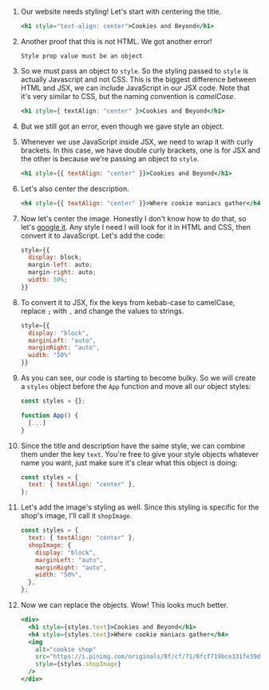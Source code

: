 1. Our website needs styling! Let's start with centering the title.

   ```jsx
   <h1 style="text-align: center">Cookies and Beyond</h1>
   ```

2. Another proof that this is not HTML. We got another error!

    ```
    Style prop value must be an object
    ```

3. So we must pass an object to `style`. So the styling passed to `style` is actually Javascript and not CSS. This is the biggest difference between HTML and JSX, we can include JavaScript in our JSX code. Note that it's very similar to CSS, but the naming convention is _camelCase_.

    ```jsx
    <h1 style={ textAlign: "center" }>Cookies and Beyond</h1>
    ```

4. But we still got an error, even though we gave style an object.

5. Whenever we use JavaScript inside JSX, we need to wrap it with curly brackets. In this case, we have double curly brackets, one is for JSX and the other is because we're passing an object to `style`.

    ```jsx
    <h1 style={{ textAlign: "center" }}>Cookies and Beyond</h1>
    ```

6. Let's also center the description.

    ```jsx
    <h4 style={{ textAlign: "center" }}>Where cookie maniacs gather</h4>
    ```

7. Now let's center the image. Honestly I don't know how to do that, so let's [google it](https://www.w3schools.com/howto/howto_css_image_center.asp). Any style I need I will look for it in HTML and CSS, then convert it to JavaScript. Let's add the code:

    ```jsx
    style={{
      display: block;
      margin-left: auto;
      margin-right: auto;
      width: 50%;
    }}
    ```

8. To convert it to JSX, fix the keys from kebab-case to camelCase, replace `;` with `,` and change the values to strings.

    ```jsx
    style={{
      display: "block",
      marginLeft: "auto",
      marginRight: "auto",
      width: "50%"
    }}
    ```

9. As you can see, our code is starting to become bulky. So we will create a `styles` object before the `App` function and move all our object styles:

    ```javascript
    const styles = {};

    function App() {
      [...]
    }
    ```

10. Since the title and description have the same style, we can combine them under the key `text`. You're free to give your style objects whatever name you want, just make sure it's clear what this object is doing:

    ```javascript
    const styles = {
      text: { textAlign: "center" },
    };
    ```

11. Let's add the image's styling as well. Since this styling is specific for the shop's image, I'll call it `shopImage`.

    ```javascript
    const styles = {
      text: { textAlign: "center" },
      shopImage: {
        display: "block",
        marginLeft: "auto",
        marginRight: "auto",
        width: "50%",
      },
    };
    ```

12. Now we can replace the objects. Wow! This looks much better.

    ```jsx
    <div>
      <h1 style={styles.text}>Cookies and Beyond</h1>
      <h4 style={styles.text}>Where cookie maniacs gather</h4>
      <img
        alt="cookie shop"
        src="https://i.pinimg.com/originals/8f/cf/71/8fcf719bce331fe39d7e31ebf07349f3.jpg"
        style={styles.shopImage}
      />
    </div>
    ```
